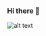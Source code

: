 ### Hi there 👋

![alt text](https://blog.playstation.com/tachyon/2022/09/5023ba9abc09f511eded8cdd35f94e084a34e9ef.jpg)

<!--
**aliex-13/aliex-13** is a ✨ _special_ ✨ repository because its `README.md` (this file) appears on your GitHub profile.

Here are some ideas to get you started:

- 🔭 I’m currently working on ...
- 🌱 I’m currently learning ...
- 👯 I’m looking to collaborate on ...
- 🤔 I’m looking for help with ...
- 💬 Ask me about ...
- 📫 How to reach me: ...
- 😄 Pronouns: ...
- ⚡ Fun fact: ...
-->
